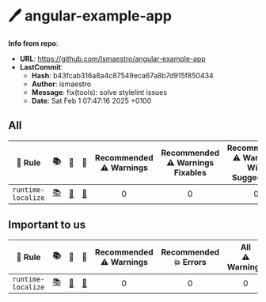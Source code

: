 # 🖊️ angular-example-app

**Info from repo**:
- **URL**: <https://github.com/Ismaestro/angular-example-app>
- **LastCommit**:
	- **Hash**: b43fcab316a8a4c87549eca67a8b7d915f850434
	- **Author**: ismaestro
	- **Message**: fix(tools): solve stylelint issues
	- **Date**: Sat Feb 1 07:47:16 2025 +0100

## All

| 📏 Rule | 📚 | 📄 | 🧪 | Recommended<br>⚠️ Warnings | Recommended<br>⚠️ Warnings<br>Fixables | Recommended<br>⚠️ Warnings<br>With Suggestions | Recommended<br>💥 Errors | Recommended<br>💥 Errors<br>Fixables | Recommended<br>💥 Errors<br>With Suggestions | All<br>⚠️ Warnings | All<br>⚠️ Warnings<br>Fixables | All<br>⚠️ Warnings<br>With Suggestions | All<br>💥 Errors | All<br>💥 Errors<br>Fixables | All<br>💥 Errors<br>With Suggestions | 🔧 | ✅ | 💡 |
| --- | :--: | :--: | :--: | :--: | :--: | :--: | :--: | :--: | :--: | :--: | :--: | :--: | :--: | :--: | :--: | :--: | :--: | :--: |
| `runtime-localize` | [📚](https://github.com/angular-eslint/angular-eslint/blob/main/packages/eslint-plugin/docs/rules/runtime-localize.md) | [📄](https://github.com/angular-eslint/angular-eslint/blob/main/packages/eslint-plugin/src/rules/runtime-localize.ts) | [🧪](https://github.com/angular-eslint/angular-eslint/blob/main/packages/eslint-plugin/tests/rules/runtime-localize) | 0 | 0 | 0 | 0 | 0 | 0 | 0 | 0 | 0 | 21 | 0 | 0 |  |  |  |



## Important to us

| 📏 Rule | 📚 | 📄 | 🧪 | Recommended<br>⚠️ Warnings | Recommended<br>💥 Errors | All<br>⚠️ Warnings | All<br>💥 Errors | 🔧 | ✅ | 💡 |
| --- | :--: | :--: | :--: | :--: | :--: | :--: | :--: | :--: | :--: | :--: |
| `runtime-localize` | [📚](https://github.com/angular-eslint/angular-eslint/blob/main/packages/eslint-plugin/docs/rules/runtime-localize.md) | [📄](https://github.com/angular-eslint/angular-eslint/blob/main/packages/eslint-plugin/src/rules/runtime-localize.ts) | [🧪](https://github.com/angular-eslint/angular-eslint/blob/main/packages/eslint-plugin/tests/rules/runtime-localize) | 0 | 0 | 0 | 21 |  |  |  |



